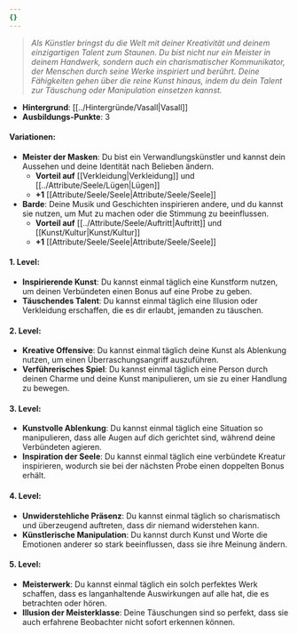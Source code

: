 ```yaml
---
{}
---
```

>*Als Künstler bringst du die Welt mit deiner Kreativität und deinem einzigartigen Talent zum Staunen. Du bist nicht nur ein Meister in deinem Handwerk, sondern auch ein charismatischer Kommunikator, der Menschen durch seine Werke inspiriert und berührt. Deine Fähigkeiten gehen über die reine Kunst hinaus, indem du dein Talent zur Täuschung oder Manipulation einsetzen kannst.*  
  
- **Hintergrund**: [[../Hintergründe/Vasall|Vasall]]  
- **Ausbildungs-Punkte**: 3  
  
#### **Variationen:**  
  
- **Meister der Masken**: Du bist ein Verwandlungskünstler und kannst dein Aussehen und deine Identität nach Belieben ändern.  
    - **Vorteil auf** [[Verkleidung|Verkleidung]] und [[../Attribute/Seele/Lügen|Lügen]]  
    - **+1** [[Attribute/Seele/Seele|Attribute/Seele/Seele]]  
- **Barde**: Deine Musik und Geschichten inspirieren andere, und du kannst sie nutzen, um Mut zu machen oder die Stimmung zu beeinflussen.  
    - **Vorteil auf** [[../Attribute/Seele/Auftritt|Auftritt]] und [[Kunst/Kultur|Kunst/Kultur]]  
    - **+1** [[Attribute/Seele/Seele|Attribute/Seele/Seele]]  
  
#### **1. Level:**  
  
- **Inspirierende Kunst**: Du kannst einmal täglich eine Kunstform nutzen, um deinen Verbündeten einen Bonus auf eine Probe zu geben.  
- **Täuschendes Talent**: Du kannst einmal täglich eine Illusion oder Verkleidung erschaffen, die es dir erlaubt, jemanden zu täuschen.  
  
#### **2. Level:**  
  
- **Kreative Offensive**: Du kannst einmal täglich deine Kunst als Ablenkung nutzen, um einen Überraschungsangriff auszuführen.  
- **Verführerisches Spiel**: Du kannst einmal täglich eine Person durch deinen Charme und deine Kunst manipulieren, um sie zu einer Handlung zu bewegen.  
  
#### **3. Level:**  
  
- **Kunstvolle Ablenkung**: Du kannst einmal täglich eine Situation so manipulieren, dass alle Augen auf dich gerichtet sind, während deine Verbündeten agieren.  
- **Inspiration der Seele**: Du kannst einmal täglich eine verbündete Kreatur inspirieren, wodurch sie bei der nächsten Probe einen doppelten Bonus erhält.  
  
#### **4. Level:**  
  
- **Unwiderstehliche Präsenz**: Du kannst einmal täglich so charismatisch und überzeugend auftreten, dass dir niemand widerstehen kann.  
- **Künstlerische Manipulation**: Du kannst durch Kunst und Worte die Emotionen anderer so stark beeinflussen, dass sie ihre Meinung ändern.  
  
#### **5. Level:**  
  
- **Meisterwerk**: Du kannst einmal täglich ein solch perfektes Werk schaffen, dass es langanhaltende Auswirkungen auf alle hat, die es betrachten oder hören.  
- **Illusion der Meisterklasse**: Deine Täuschungen sind so perfekt, dass sie auch erfahrene Beobachter nicht sofort erkennen können.